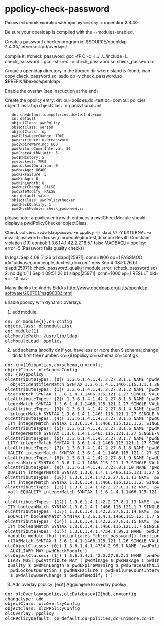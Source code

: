ppolicy-check-password
======================

Password check modules with ppolicy overlay in openldap-2.4.30

Be sure your openldap is compiled with the --modules-enabled.

Create a password checker program in: 
$SOURCE/openldap-2.4.30/servers/slapd/overlays/

compile it:
#check_password:
	gcc -fPIC -c -I../../../include -I.. check_password.c
	gcc -shared -o check_password.so check_password.o

Create a openldap directory in the libexec dir where slapd is found, than copy check_password.so:
       sudo cp -v check_password.so $PREFIX/libexec/openldap/

Enable the overlay (see instruction at the end)

Create the ppolicy entry:
       dn: ou=policies,dc=test,dc=com
       ou: policies
       objectClass: top
       objectClass: organizationalUnit

       dn: cn=default,ou=policies,dc=test,dc=com
       cn: default
       objectClass: pwdPolicy
       objectClass: person
       objectClass: top
       pwdAllowUserChange: TRUE
       pwdAttribute: userPassword
       pwdExpireWarning: 600
       pwdFailureCountInterval: 30
       pwdGraceAuthNLimit: 5
       pwdInHistory: 5
       pwdLockout: TRUE
       pwdLockoutDuration: 0
       pwdMaxAge: 86400
       pwdMaxFailure: 5
       pwdMinAge: 0
       pwdMinLength: 8
       pwdMustChange: FALSE
       pwdSafeModify: FALSE
       sn: default value
       objectClass: pwdPolicyChecker
       pwdCheckQuality: 1
       pwdCheckModule: check_password.so

please note: a ppolicy entry with enforces a pwdCheckModule should display a pwdPolicyChecker objectClass.

Check policies:
      sudo ldappasswd -e ppolicy -H ldapi:/// -Y EXTERNAL -s invalidpassword uid=user,ou=people,dc=test,dc=com
Result: Constraint violation (19)
control: 1.3.6.1.4.1.42.2.27.8.5.1 false MAOBAQU=
ppolicy: error=5 (Password fails quality checks)

In logs:
   Sep  4 08:51:26 b1 slapd[25971]: conn=1000 op=1 PASSMOD id="uid=user,ou=people,dc=test,dc=com" new
   Sep  4 08:51:26 b1 slapd[25971]: check_password_quality: module error: (check_password.so) 2: no digit.[1]
   Sep  4 08:51:26 b1 slapd[25971]: conn=1000 op=1 RESULT oid= err=19 text=

Many thanks to:  Andris Eiduks  http://www.openldap.org/lists/openldap-software/200701/msg00382.html


Enable ppolicy with dynamic overlays
1) add module:
<pre>
dn: cn=module{1},cn=config
objectClass: olcModuleList
cn: module{1}
olcModulePath: /usr/lib/ldap
olcModuleLoad: ppolicy
</pre>

2) add schema (modify dn if you have less or more then 9 schema; change dn to first free number: cn={8}ppolicy,cn=schema,cn=config):
<pre>
dn: cn={10}ppolicy,cn=schema,cn=config
objectClass: olcSchemaConfig
cn: {10}ppolicy
olcAttributeTypes: {0}( 1.3.6.1.4.1.42.2.27.8.1.1 NAME 'pwdAttribute' EQUALITY
  objectIdentifierMatch SYNTAX 1.3.6.1.4.1.1466.115.121.1.38 )
olcAttributeTypes: {1}( 1.3.6.1.4.1.42.2.27.8.1.2 NAME 'pwdMinAge' EQUALITY in
 tegerMatch SYNTAX 1.3.6.1.4.1.1466.115.121.1.27 SINGLE-VALUE )
olcAttributeTypes: {2}( 1.3.6.1.4.1.42.2.27.8.1.3 NAME 'pwdMaxAge' EQUALITY in
 tegerMatch SYNTAX 1.3.6.1.4.1.1466.115.121.1.27 SINGLE-VALUE )
olcAttributeTypes: {3}( 1.3.6.1.4.1.42.2.27.8.1.4 NAME 'pwdInHistory' EQUALITY
  integerMatch SYNTAX 1.3.6.1.4.1.1466.115.121.1.27 SINGLE-VALUE )
olcAttributeTypes: {4}( 1.3.6.1.4.1.42.2.27.8.1.5 NAME 'pwdCheckQuality' EQUAL
 ITY integerMatch SYNTAX 1.3.6.1.4.1.1466.115.121.1.27 SINGLE-VALUE )
olcAttributeTypes: {5}( 1.3.6.1.4.1.42.2.27.8.1.6 NAME 'pwdMinLength' EQUALITY
  integerMatch SYNTAX 1.3.6.1.4.1.1466.115.121.1.27 SINGLE-VALUE )
olcAttributeTypes: {6}( 1.3.6.1.4.1.42.2.27.8.1.7 NAME 'pwdExpireWarning' EQUA
 LITY integerMatch SYNTAX 1.3.6.1.4.1.1466.115.121.1.27 SINGLE-VALUE )
olcAttributeTypes: {7}( 1.3.6.1.4.1.42.2.27.8.1.8 NAME 'pwdGraceAuthNLimit' EQ
 UALITY integerMatch SYNTAX 1.3.6.1.4.1.1466.115.121.1.27 SINGLE-VALUE )
olcAttributeTypes: {8}( 1.3.6.1.4.1.42.2.27.8.1.9 NAME 'pwdLockout' EQUALITY b
 ooleanMatch SYNTAX 1.3.6.1.4.1.1466.115.121.1.7 SINGLE-VALUE )
olcAttributeTypes: {9}( 1.3.6.1.4.1.42.2.27.8.1.10 NAME 'pwdLockoutDuration' E
 QUALITY integerMatch SYNTAX 1.3.6.1.4.1.1466.115.121.1.27 SINGLE-VALUE )
olcAttributeTypes: {10}( 1.3.6.1.4.1.42.2.27.8.1.11 NAME 'pwdMaxFailure' EQUAL
 ITY integerMatch SYNTAX 1.3.6.1.4.1.1466.115.121.1.27 SINGLE-VALUE )
olcAttributeTypes: {11}( 1.3.6.1.4.1.42.2.27.8.1.12 NAME 'pwdFailureCountInter
 val' EQUALITY integerMatch SYNTAX 1.3.6.1.4.1.1466.115.121.1.27 SINGLE-VALUE 
 )
olcAttributeTypes: {12}( 1.3.6.1.4.1.42.2.27.8.1.13 NAME 'pwdMustChange' EQUAL
 ITY booleanMatch SYNTAX 1.3.6.1.4.1.1466.115.121.1.7 SINGLE-VALUE )
olcAttributeTypes: {13}( 1.3.6.1.4.1.42.2.27.8.1.14 NAME 'pwdAllowUserChange' 
 EQUALITY booleanMatch SYNTAX 1.3.6.1.4.1.1466.115.121.1.7 SINGLE-VALUE )
olcAttributeTypes: {14}( 1.3.6.1.4.1.42.2.27.8.1.15 NAME 'pwdSafeModify' EQUAL
 ITY booleanMatch SYNTAX 1.3.6.1.4.1.1466.115.121.1.7 SINGLE-VALUE )
olcAttributeTypes: {15}( 1.3.6.1.4.1.4754.1.99.1 NAME 'pwdCheckModule' DESC 'L
 oadable module that instantiates "check_password() function' EQUALITY caseExa
 ctIA5Match SYNTAX 1.3.6.1.4.1.1466.115.121.1.26 SINGLE-VALUE )
olcObjectClasses: {0}( 1.3.6.1.4.1.4754.2.99.1 NAME 'pwdPolicyChecker' SUP top
  AUXILIARY MAY pwdCheckModule )
olcObjectClasses: {1}( 1.3.6.1.4.1.42.2.27.8.2.1 NAME 'pwdPolicy' SUP top AUXI
 LIARY MUST pwdAttribute MAY ( pwdMinAge $ pwdMaxAge $ pwdInHistory $ pwdCheck
 Quality $ pwdMinLength $ pwdExpireWarning $ pwdGraceAuthNLimit $ pwdLockout $
  pwdLockoutDuration $ pwdMaxFailure $ pwdFailureCountInterval $ pwdMustChange
  $ pwdAllowUserChange $ pwdSafeModify ) )
</pre>
3) Add overlay ppolicy:
[edit] Aggiungere lo overlay ppolicy
<pre>
dn: olcOverlay=ppolicy,olcDatabase={2}hdb,cn=config
changetype: add
objectClass: olcOverlayConfig
objectClass: olcPPolicyConfig
olcOverlay: ppolicy
olcPPolicyDefault: cn=default,ou=policies,dc=unimore,dc=it
</pre>